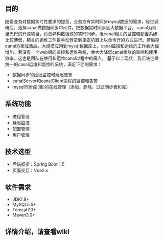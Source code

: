 ## 目的
随着业务对数据实时性要求的提高，业务方有实时同步mysql数据的需求，经过调研后，选择canal做数据同步中间件，把数据实时同步到大数据平台。
canal为阿里巴巴的开源项目，负责异构数据源的实时同步。但canal相关的监控和配置系统比较薄弱，相关的运维工作是手动登录到指定机器上以命令行的方式进行。若后期canal方案成熟后，大规模应用到mysql数据库上，canal监控和运维的工作会大幅增加。若没有一个web版的监控和运维系统，会大大降低canal集群的监控和使用效率，这也是团队在使用和运维canal过程中的痛点。
基于以上现状，我们决定做统一的canal运维和监控的系统，满足下面的需求：
- 数据同步的延迟监控和延迟告警
- canalServer和canalClient进程的监控和告警
- mysql同步库(表)的在线管理（添加，删除，过滤同步表和库）

## 系统功能
- 进程管理
- 延迟监控
- 配置管理
- 用户管理

## 技术选型 
- 后端框架：Spring Boot 1.5
- 页面交互：Vue2.x

## 软件需求
- JDK1.8+
- MySQL5.5+
- Tomcat7.0+
- Maven3.0+

## 详情介绍，请查看wiki
